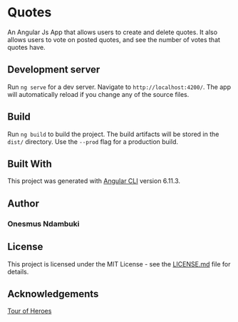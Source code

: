 # Quotes

An Angular Js App that allows users to create and delete quotes. It also allows users to vote on posted quotes, and see the number of votes that quotes have.


## Development server

Run `ng serve` for a dev server. Navigate to `http://localhost:4200/`. The app will automatically reload if you change any of the source files.

## Build

Run `ng build` to build the project. The build artifacts will be stored in the `dist/` directory. Use the `--prod` flag for a production build.

## Built With

This project was generated with [Angular CLI](https://github.com/angular/angular-cli) version 6.11.3.

## Author

### Onesmus Ndambuki

## License 

This project is licensed under the MIT License - see the [LICENSE.md](../quotes/master/LICENSE) file for details.


## Acknowledgements

[Tour of Heroes](https://angular.io/tutorial)




